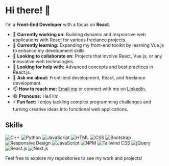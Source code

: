 # Hi there! 👋

I’m a **Front-End Developer** with a focus on **React**.

- 🔭 **Currently working on:** Building dynamic and responsive web applications with React for various freelance projects.
- 🌱 **Currently learning:** Expanding my front-end toolkit by learning Vue.js to enhance my development skills.
- 👯 **Looking to collaborate on:** Projects that involve React, Vue.js, or any innovative web technologies.
- 🤔 **Looking for help with:** Advanced concepts and best practices in React.js.
- 💬 **Ask me about:** Front-end development, React, and freelance development.
- 📫 **How to reach me:** [Email me](mailto:aharraz63hid@gmail.com) or connect with me on [LinkedIn](https://www.linkedin.com/in/ahmed-harraz-b52197268/).
- 😄 **Pronouns:** He/Him
- ⚡ **Fun fact:** I enjoy tackling complex programming challenges and turning creative ideas into functional web applications.

## Skills

![C++](https://img.shields.io/badge/C++-blue?logo=cplusplus) ![Python](https://img.shields.io/badge/Python-3776AB?logo=python&logoColor=white) ![JavaScript](https://img.shields.io/badge/JavaScript-F7DF1E?logo=javascript&logoColor=black) ![HTML](https://img.shields.io/badge/HTML-E34F26?logo=html5&logoColor=white) ![CSS](https://img.shields.io/badge/CSS-1572B6?logo=css3&logoColor=white) ![Bootstrap](https://img.shields.io/badge/Bootstrap-563D7C?logo=bootstrap&logoColor=white) ![Responsive Design](https://img.shields.io/badge/Responsive%20Design-4A90E2?logo=googlechrome&logoColor=white) ![JavaScript](https://img.shields.io/badge/JavaScript-F7DF1E?logo=javascript&logoColor=black) ![NPM](https://img.shields.io/badge/NPM-CB3837?logo=npm&logoColor=white) ![Tailwind CSS](https://img.shields.io/badge/Tailwind%20CSS-06B6D4?logo=tailwindcss&logoColor=white) ![jQuery](https://img.shields.io/badge/jQuery-0769AD?logo=jquery&logoColor=white) ![React.js](https://img.shields.io/badge/React.js-61DAFB?logo=react&logoColor=black) ![Next.js](https://img.shields.io/badge/Next.js-000000?logo=nextdotjs&logoColor=white)

Feel free to explore my repositories to see my work and projects!
